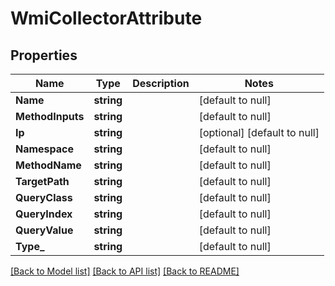 # WmiCollectorAttribute

## Properties
Name | Type | Description | Notes
------------ | ------------- | ------------- | -------------
**Name** | **string** |  | [default to null]
**MethodInputs** | **string** |  | [default to null]
**Ip** | **string** |  | [optional] [default to null]
**Namespace** | **string** |  | [default to null]
**MethodName** | **string** |  | [default to null]
**TargetPath** | **string** |  | [default to null]
**QueryClass** | **string** |  | [default to null]
**QueryIndex** | **string** |  | [default to null]
**QueryValue** | **string** |  | [default to null]
**Type_** | **string** |  | [default to null]

[[Back to Model list]](../README.md#documentation-for-models) [[Back to API list]](../README.md#documentation-for-api-endpoints) [[Back to README]](../README.md)


